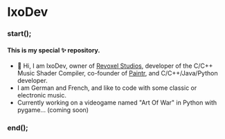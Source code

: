 # IxoDev

### start();

#### This is my special ✨ repository.

- 👋 Hi, I am IxoDev, owner of <a href="https://www.github.com/revoxel">Revoxel Studios</a>, developer of the C/C++ Music Shader Compiler, co-founder of <a href="https://paintr-ai.github.io/">Paintr</a>, and C/C++/Java/Python developer.
- I am German and French, and like to code with some classic or electronic music.
- Currently working on a videogame named "Art Of War" in Python with pygame... (coming soon)

### end();
<!--
ixodev/ixodev is a ✨ special ✨ repository because its `README.md` (this file) appears on your GitHub profile.
You can click the Preview link to take a look at your changes.
-->

